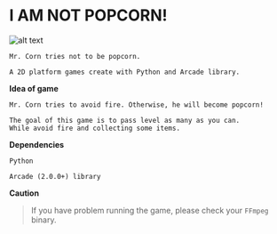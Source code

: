 # I AM NOT POPCORN!

![alt text](https://raw.githubusercontent.com/llleyelll/i-am-not-popcorn/master/images/logo.png)

    Mr. Corn tries not to be popcorn.

    A 2D platform games create with Python and Arcade library.

**Idea of game**

    Mr. Corn tries to avoid fire. Otherwise, he will become popcorn!
    
    The goal of this game is to pass level as many as you can.
    While avoid fire and collecting some items.

**Dependencies**

`Python`

`Arcade (2.0.0+) library`

**Caution**

> If you have problem running the game, please check your `FFmpeg` binary.
